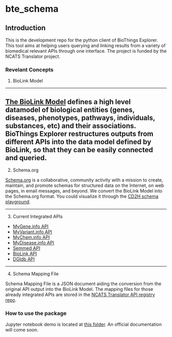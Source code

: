 # bte_schema

## Introduction

This is the development repo for the python client of BioThings Explorer. This tool aims at helping users querying and linking results from a variety of biomedical relevant APIs through one interface. The project is funded by the NCATS Translator project.

### Revelant Concepts

1. BioLink Model
---
[The BioLink Model](https://biolink.github.io/biolink-model/) defines a high level datamodel of biological entities (genes, diseases, phenotypes, pathways, individuals, substances, etc) and their associations. BioThings Explorer restructures outputs from different APIs into the data model defined by BioLink, so that they can be easily connected and queried.
---
2. Schema.org

[Schema.org](https://schema.org) is a collaborative, community activity with a mission to create, maintain, and promote schemas for structured data on the Internet, on web pages, in email messages, and beyond. We convert the BioLink Model into the Schema.org format. You could visualize it through the [CD2H schema playground](https://discovery.biothings.io/bts62675/).

---
3. Current Integrated APIs

- [MyGene.info API](https://mygene.info)
- [MyVariant.info API](https://myvariant.info)
- [MyChem.info API](https://mychem.info)
- [MyDisease.info API](http://mydisease.info)
- [Semmed API](https://pending.biothings.io/semmed)
- [BioLink API](https://api.monarchinitiative.org/api)
- [DGIdb API](http://dgidb.org/api)
---
4. Schema Mapping File

Schema Mapping File is a JSON document aiding the conversion from the original API output into the BioLink Model. The mapping files for those already integrated APIs are stored in the [NCATS Translator API registry repo](https://github.com/NCATS-Tangerine/translator-api-registry/tree/openapi_2.0).

### How to use the package
Jupyter notebook demo is located at [this folder](https://github.com/kevinxin90/bte_schema/tree/master/jupyter%20notebooks). An official documentation will come soon.  
